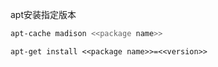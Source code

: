 
apt安装指定版本

```sh
apt-cache madison <<package name>>
```

```
apt-get install <<package name>>=<<version>>
```



